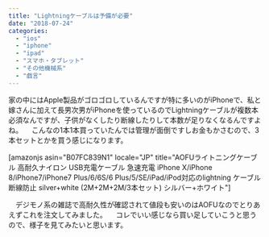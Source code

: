 ```yaml
---
title: "Lightningケーブルは予備が必要"
date: "2018-07-24"
categories: 
  - "ios"
  - "iphone"
  - "ipad"
  - "スマホ・タブレット"
  - "その他機械系"
  - "戯言"
---
```


家の中にはApple製品がゴロゴロしているんですが特に多いのがiPhoneで、私と嫁さんに加えて長男次男がiPhoneを使っているのでLightningケーブルが複数本必須なんですが、子供がなくしたり断線したりして本数が足りなくなるんですよね。 　こんなの1本1本買っていたんでは管理が面倒ですしお金もかさむので、3本セットとかを買う感じになります。

\[amazonjs asin="B07FC839N1" locale="JP" title="AOFUライトニングケーブル 高耐久ナイロン USB充電ケーブル 急速充電 iPhone X/iPhone 8/iPhone7/iPhone7 Plus/6/6S/6 Plus/5/SE/iPad/iPod対応のlightning ケーブル 断線防止 silver+white (2M+2M+2M/3本セット) シルバー+ホワイト"\]

　デジモノ系の雑誌で高耐久性が確認されて値段も安いのはAOFUなのでとりあえずこれを注文してみました。 　コレでいい感じなら買い足していこうと思うので、様子を見てみたいと思います。
